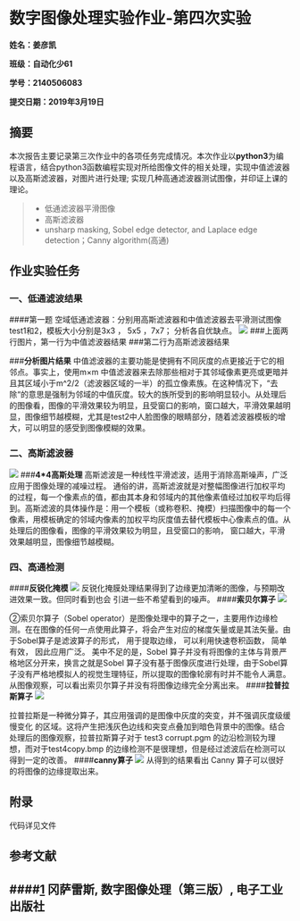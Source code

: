 ﻿
# 数字图像处理实验作业-第四次实验

**姓名：姜彦凯**

**班级：自动化少61**

**学号：2140506083**

**提交日期：2019年3月19日**


## 摘要

本次报告主要记录第三次作业中的各项任务完成情况。本次作业以**python3**为编程语言，结合python3函数编程实现对所给图像文件的相关处理，实现中值滤波器以及高斯滤波器，对图片进行处理; 实现几种高通滤波器测试图像，并印证上课的理论。
> * 低通滤波器平滑图像
> * 高斯滤波器
> * unsharp masking, Sobel edge detector, and Laplace edge detection；Canny algorithm(高通)

## 作业实验任务 

### 一、低通滤波结果
####第一题
空域低通滤波器：分别用高斯滤波器和中值滤波器去平滑测试图像test1和2，模板大小分别是3x3 ， 5x5 ，7x7； 分析各自优缺点。
![][1]
###上面两行图片，第一行为中值滤波器结果
###第二行为高斯滤波器结果

###**分析图片结果** 
中值滤波器的主要功能是使拥有不同灰度的点更接近于它的相邻点。事实上，使用m×m 中值滤波器来去除那些相对于其邻域像素更亮或更暗并且其区域小于m^2/2（滤波器区域的一半）的孤立像素族。在这种情况下，“去除“的意思是强制为邻域的中值灰度。较大的族所受到的影响明显较小。从处理后的图像看，图像的平滑效果较为明显，且受窗口的影响，窗口越大，平滑效果越明显，图像细节越模糊，尤其是test2中人脸图像的眼睛部分，随着滤波器模板的增大，可以明显的感受到图像模糊的效果。
### 二、高斯滤波器

![][2]
###**4*4高斯处理**
高斯滤波是一种线性平滑滤波，适用于消除高斯噪声，广泛应用于图像处理的减噪过程。 通俗的讲，高斯滤波就是对整幅图像进行加权平均的过程，每一个像素点的值，都由其本身和邻域内的其他像素值经过加权平均后得到。高斯滤波的具体操作是：用一个模板（或称卷积、掩模）扫描图像中的每一个像素，用模板确定的邻域内像素的加权平均灰度值去替代模板中心像素点的值。从处理后的图像看，图像的平滑效果较为明显，且受窗口的影响， 窗口越大，平滑效果越明显，图像细节越模糊。

 

### 四、高通检测
####**反锐化掩模**
![][3]
反锐化掩膜处理结果得到了边缘更加清晰的图像，与预期改进效果一致。但同时看到也会
引进一些不希望看到的噪声。
####**索贝尔算子**
![][4]

②索贝尔算子（Sobel operator）是图像处理中的算子之一，主要用作边缘检测。在在图像的任何一点使用此算子，将会产生对应的梯度矢量或是其法矢量。由于Sobel算子是滤波算子的形式， 用于提取边缘， 可以利用快速卷积函数， 简单有效， 因此应用广泛。 美中不足的是，Sobel 算子并没有将图像的主体与背景严格地区分开来，换言之就是Sobel 算子没有基于图像灰度进行处理，由于Sobel算子没有严格地模拟人的视觉生理特征，所以提取的图像轮廓有时并不能令人满意。从图像观察，可以看出索贝尔算子并没有将图像边缘完全分离出来。
####**拉普拉斯算子**
![][5]

拉普拉斯是一种微分算子，其应用强调的是图像中灰度的突变，并不强调灰度级缓慢变化
的区域。这将产生把浅灰色边线和突变点叠加到暗色背景中的图像。结合处理后的图像观察，拉普拉斯算子对于 test3 corrupt.pgm 的边沿检测较为理想，而对于test4copy.bmp 的边缘检测不是很理想，但是经过滤波后在检测可以得到一定的改善。
####**canny算子**
![][6]
从得到的结果看出 Canny 算子可以很好的将图像的边缘提取出来。


 


## 附录

代码详见文件

 

## 参考文献

####[1] 冈萨雷斯, 数字图像处理（第三版）, 电子工业出版社
------


  [1]: https://raw.githubusercontent.com/XJTUJYK/hw4/master/1.png
  [2]:https://raw.githubusercontent.com/XJTUJYK/hw4/master/2.png
  [3]:https://raw.githubusercontent.com/XJTUJYK/hw4/master/unmasked.png
  [4]:https://raw.githubusercontent.com/XJTUJYK/hw4/master/sobel.jpg
  [5]:https://raw.githubusercontent.com/XJTUJYK/hw4/master/laplace.png
  [6]:https://raw.githubusercontent.com/XJTUJYK/hw4/master/canny.png
  
  
  
  
